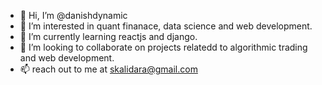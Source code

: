 - 👋 Hi, I’m @danishdynamic
- 👀 I’m interested in quant finanace, data science and web development.
- 🌱 I’m currently learning reactjs and django.
- 💞️ I’m looking to collaborate on projects relatedd to algorithmic trading and web development.
- 📫 reach out to me at skalidara@gmail.com

<!---
danishdynamic/danishdynamic is a ✨ special ✨ repository because its `README.md` (this file) appears on your GitHub profile.
You can click the Preview link to take a look at your changes.
--->
